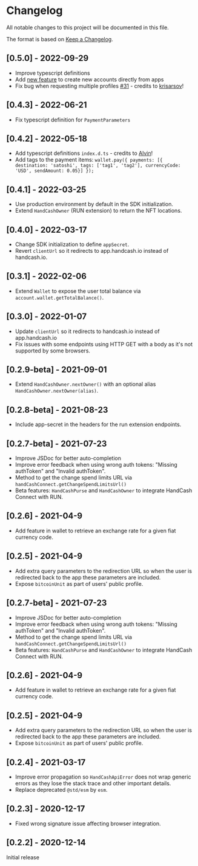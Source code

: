 # Changelog

All notable changes to this project will be documented in this file.

The format is based on [Keep a Changelog](https://keepachangelog.com/en/1.0.0/).

## [0.5.0] - 2022-09-29
- Improve typescript definitions
- Add [new feature](https://docs.handcash.io/docs/create-accounts) to create new accounts directly from apps
- Fix bug when requesting multiple profiles [#31](https://github.com/HandCash/handcash-connect-sdk-js/pull/31) - credits to [krisarsov](https://github.com/krisarsov)!

## [0.4.3] - 2022-06-21
- Fix typescript definition for `PaymentParameters`


## [0.4.2] - 2022-05-18
- Add typescript definitions `index.d.ts` - credits to [Alvin](https://github.com/irkaal)!
- Add tags to the payment items: `wallet.pay({ payments: [{ destination: 'satoshi', tags: ['tag1', 'tag2'], currencyCode: 'USD', sendAmount: 0.05}] });`

## [0.4.1] - 2022-03-25
- Use production environment by default in the SDK initialization.
- Extend `HandCashOwner` (RUN extension) to return the NFT locations.

## [0.4.0] - 2022-03-17
- Change SDK initialization to define `appSecret`.
- Revert `clientUrl` so it redirects to app.handcash.io instead of handcash.io.

## [0.3.1] - 2022-02-06
- Extend `Wallet` to expose the user total balance via `account.wallet.getTotalBalance()`.

## [0.3.0] - 2022-01-07
- Update `clientUrl` so it redirects to handcash.io instead of app.handcash.io
- Fix issues with some endpoints using HTTP GET with a body as it's not supported by some browsers.

## [0.2.9-beta] - 2021-09-01
- Extend `HandCashOwner.nextOwner()` with an optional alias `HandCashOwner.nextOwner(alias)`. 

## [0.2.8-beta] - 2021-08-23
- Include app-secret in the headers for the run extension endpoints.

## [0.2.7-beta] - 2021-07-23

- Improve JSDoc for better auto-completion
- Improve error feedback when using wrong auth tokens: "Missing authToken" and "Invalid authToken".
- Method to get the change spend limits URL via `handCashConnect.getChangeSpendLimitsUrl()`
- Beta features: `HandCashPurse` and `HandCashOwner` to integrate HandCash Connect with RUN.

## [0.2.6] - 2021-04-9

- Add feature in wallet to retrieve an exchange rate for a given fiat currency code.

## [0.2.5] - 2021-04-9

- Add extra query parameters to the redirection URL so when the user is redirected back to the app these parameters are included.
- Expose `bitcoinUnit` as part of users' public profile.

## [0.2.7-beta] - 2021-07-23

- Improve JSDoc for better auto-completion
- Improve error feedback when using wrong auth tokens: "Missing authToken" and "Invalid authToken".
- Method to get the change spend limits URL via `handCashConnect.getChangeSpendLimitsUrl()`
- Beta features: `HandCashPurse` and `HandCashOwner` to integrate HandCash Connect with RUN.

## [0.2.6] - 2021-04-9

- Add feature in wallet to retrieve an exchange rate for a given fiat currency code.

## [0.2.5] - 2021-04-9

- Add extra query parameters to the redirection URL so when the user is redirected back to the app these parameters are included.
- Expose `bitcoinUnit` as part of users' public profile.

## [0.2.4] - 2021-03-17

- Improve error propagation so `HandCashApiError` does not wrap generic errors as they lose the stack trace and other important details.
- Replace deprecated `@std/esm` by `esm`.

## [0.2.3] - 2020-12-17

- Fixed wrong signature issue affecting browser integration.

## [0.2.2] - 2020-12-14

Initial release
